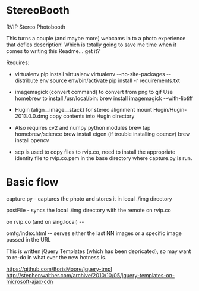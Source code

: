 StereoBooth
===========

RVIP Stereo Photobooth

This turns a couple (and maybe more) webcams in to a photo experience
that defies description! Which is totally going to save me time when
it comes to writing this Readme... get it?

Requires:
* virtualenv
  pip install virtualenv
  virtualenv --no-site-packages --distribute env
  source env/bin/activate
  pip install -r requirements.txt
  
* imagemagick (convert command) to convert from png to gif
  Use homebrew to install /usr/local/bin:
      brew install imagemagick --with-libtiff 

* Hugin (align__image__stack) for stereo alignment
      mount Hugin/Hugin-2013.0.0.dmg
      copy contents into Hugin directory

* Also requires cv2 and numpy python modules
      brew tap homebrew/science
      brew install eigen (if trouble installing opencv)
      brew install opencv

* scp is used to copy files to rvip.co, need to install the
  appropriate identity file to rvip.co.pem in the base directory where
  capture.py is run.

Basic flow
==========

capture.py -
 captures the photo and stores it in local ./img directory

postFile -
 syncs the local ./img directory with the remote on rvip.co

on rvip.co (and on sing.local) --

omfg/index.html -- serves either the last NN images or a specific
image passed in the URL

This is written jQuery Templates (which has been depricated), so may
want to re-do in what ever the new hotness is.

https://github.com/BorisMoore/jquery-tmpl
http://stephenwalther.com/archive/2010/10/05/jquery-templates-on-microsoft-ajax-cdn


